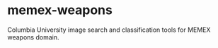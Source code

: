 # memex-weapons
Columbia University image search and classification tools for MEMEX weapons domain.
